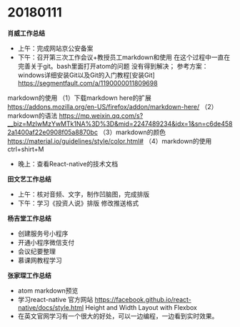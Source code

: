 # 20180111

**肖威工作总结**
- 上午：完成网站京公安备案
- 下午：召开第三次工作会议+教授员工markdown和使用
在这个过程中一直在完善关于git。bash里面打开atom的问题
没有得到解决；
参考方案：windows详细安装Git以及Git的入门教程[安装Git]
https://segmentfault.com/a/1190000011809698

markdown的使用
（1）下载markdown here的扩展
https://addons.mozilla.org/en-US/firefox/addon/markdown-here/
（2）markdown的语法
https://mp.weixin.qq.com/s?__biz=MzIwMzYwMTk1NA%3D%3D&mid=2247489234&idx=1&sn=c6de4582a1400af22e0908f05a8870bc
（3）markdown的颜色
https://material.io/guidelines/style/color.html#
（4）markdown的使用
ctrl+shirt+M

- 晚上：查看React-native的技术文档


**田文艺工作总结**
 - 上午：核对音频、文字，制作凹脑图，完成排版
 - 下午：学习《投资人说》排版 修改推送格式


**杨吉堂工作总结**
- 创建服务号小程序
- 开通小程序微信支付
- 会议纪要整理
- 慕课网教程学习

**张家琛工作总结**
- atom markdown预览
- 学习react-native 官方网站 https://facebook.github.io/react-native/docs/style.html
Height and Width
Layout with Flexbox
- 在英文官网学习有一个很大的好处，可以一边编程，一边看到实时效果。
